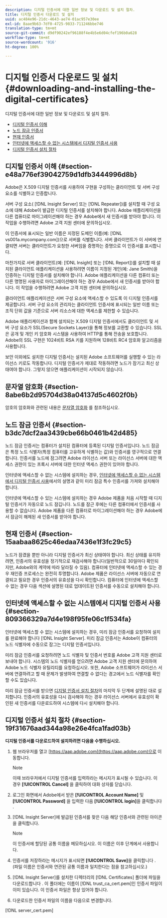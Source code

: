 ```yaml
---
description: 디지털 인증서에 대한 일반 정보 및 다운로드 및 설치 절차.
title: 디지털 인증서 다운로드 및 설치
uuid: ac484e96-21dc-4643-ae74-01ac957e30ee
exl-id: 8aae9b63-7df0-4725-9833-711246bbe746
translation-type: tm+mt
source-git-commit: d9df90242ef96188f4e4b5e6d04cfef196b0a628
workflow-type: tm+mt
source-wordcount: '916'
ht-degree: 100%

---
```


# 디지털 인증서 다운로드 및 설치{#downloading-and-installing-the-digital-certificates}

디지털 인증서에 대한 일반 정보 및 다운로드 및 설치 절차.

* [디지털 인증서 이해](../../../../../home/c-inst-svr/c-install-ins-svr/t-install-proc-inst-svr-dpu/c-dnld-dgtl-cert/c-dnld-dgtl-cert.md#section-e48a776ef39042759d1dfb3444996d8b)
* [노드 잠금 인증서](../../../../../home/c-inst-svr/c-install-ins-svr/t-install-proc-inst-svr-dpu/c-dnld-dgtl-cert/c-dnld-dgtl-cert.md#section-b3dc7dcf2aa3439cbe66b0461b42d485)
* [현재 인증서](../../../../../home/c-inst-svr/c-install-ins-svr/t-install-proc-inst-svr-dpu/c-dnld-dgtl-cert/c-dnld-dgtl-cert.md#section-15aabaa8625c46edaa7436e1f3fc29c5)
* [인터넷에 액세스할 수 없는 시스템에서 디지털 인증서 사용](../../../../../home/c-inst-svr/c-install-ins-svr/t-install-proc-inst-svr-dpu/c-dnld-dgtl-cert/c-dnld-dgtl-cert.md#section-809366329a7d4e198f95fe06c1f534fa)
* [디지털 인증서 설치 절차](../../../../../home/c-inst-svr/c-install-ins-svr/t-install-proc-inst-svr-dpu/c-dnld-dgtl-cert/c-dnld-dgtl-cert.md#section-19f31676aad344a98e26e4fca1fad03b)

## 디지털 인증서 이해 {#section-e48a776ef39042759d1dfb3444996d8b}

Adobe은 X.509 디지털 인증서를 사용하여 구현을 구성하는 클라이언트 및 서버 구성 요소를 식별하고 인증합니다.

서버 구성 요소( [!DNL Insight Server] 또는 [!DNL Repeater])를 설치할 때 구성 요소에 대해 Adobe이 발급한 디지털 인증서를 설치해야 합니다. Adobe 애플리케이션을 다른 컴퓨터로 마이그레이션해야 하는 경우 Adobe에서 새 인증서를 받아야 합니다. 이 작업을 수행하려면 Adobe 고객 지원 센터에 문의하십시오.

이 인증서에 표시되는 일반 이름은 지정된 도메인 이름(예: [!DNL vs001a.mycompany.com])으로 서버를 식별합니다. 서버 클라이언트가 이 서버에 연결되면 서버는 클라이언트가 요청한 서버임을 증명하는 증명으로 이 인증서를 표시합니다.

마찬가지로 서버 클라이언트(예: [!DNL Insight] 또는 [!DNL Report])를 설치할 때 설치된 클라이언트 애플리케이션을 사용하려면 이름이 지정된 개인(예: Jane Smith)을 인증하는 디지털 인증서를 설치해야 합니다. Adobe 애플리케이션을 다른 컴퓨터 또는 다른 명명된 사용자로 마이그레이션해야 하는 경우 Adobe에서 새 인증서를 받아야 합니다. 이 작업을 수행하려면 Adobe 고객 지원 센터에 문의하십시오.

클라이언트 애플리케이션은 서버 구성 요소에 액세스할 수 있도록 이 디지털 인증서를 제공합니다. 서버 구성 요소의 관리자는 클라이언트 인증서에 표시되는 일반 이름 또는 조직 단위 값을 기준으로 서버 리소스에 대한 액세스를 제한할 수 있습니다.

Adobe 애플리케이션과 함께 설치되는 X.509 디지털 인증서에서도 클라이언트 및 서버 구성 요소가 SSL(Secure Sockets Layer)을 통해 정보를 교환할 수 있습니다. SSL은 공개 및 개인 키 암호화 시스템을 사용하여 HTTP를 통해 전송을 보호합니다. Adobe의 SSL 구현은 1024비트 RSA 키를 지원하며 128비트 RC4 암호화 알고리즘을 사용합니다.

보안 이외에도 설치한 디지털 인증서는 설치된 Adobe 소프트웨어를 실행할 수 있는 라이선스 키로도 작동합니다. 디지털 인증서가 제대로 작동하려면 노드가 잠기고 최신 상태여야 합니다. 그렇지 않으면 애플리케이션이 시작되지 않습니다.

## 문자열 암호화 {#section-8abe6b2d95704d38a04137d5c4602f0b}

암호의 암호화와 관련된 내용은 [문자열 암호화](../../../../../home/c-inst-svr/c-install-ins-svr/t-install-proc-inst-svr-dpu/c-dnld-dgtl-cert/string-encryption.md#concept-35da0b53650a4d7e82b240ad27f6d45a) 를 참조하십시오.

## 노드 잠금 인증서 {#section-b3dc7dcf2aa3439cbe66b0461b42d485}

노드 잠금 인증서는 컴퓨터가 설치된 컴퓨터에 등록된 디지털 인증서입니다. 노드 잠금은 특정 노드 식별자(특정 컴퓨터를 고유하게 식별하는 값)와 인증서를 영구적으로 연결합니다. 인증서를 노드에 잠그려면 Adobe 라이선스 서버 또는 라이선스 서버에 대한 액세스 권한이 있는 프록시 서버에 대한 인터넷 액세스 권한이 있어야 합니다.

인터넷에 액세스할 수 없는 시스템에 설치하는 경우, [인터넷에 액세스할 수 없는 시스템에서 디지털 인증서 사용](../../../../../home/c-inst-svr/c-install-ins-svr/t-install-proc-inst-svr-dpu/c-dnld-dgtl-cert/c-dnld-dgtl-cert.md#section-809366329a7d4e198f95fe06c1f534fa)에서의 설명과 같이 미리 잠금 특수 인증서를 가져와 설치해야 합니다.

인터넷에 액세스할 수 있는 시스템에 설치하는 경우 Adobe 제품을 처음 시작할 때 디지털 인증서가 자동으로 노드 잠깁니다. 노드를 잠근 후에는 다른 컴퓨터에서 인증서를 사용할 수 없습니다. Adobe 제품을 다른 컴퓨터로 마이그레이션해야 하는 경우 Adobe에서 잠금이 해제된 새 인증서를 받아야 합니다.

## 현재 인증서 {#section-15aabaa8625c46edaa7436e1f3fc29c5}

노드가 잠겼을 뿐만 아니라 디지털 인증서가 최신 상태여야 합니다. 최신 상태를 유지하려면, 인증서의 유효성을 정기적으로 재검사해야 합니다(일반적으로 30일마다 확인되지만, Adobe와의 계약에 따라 달라질 수 있음). 컴퓨터에 인터넷에 액세스할 수 있는 경우 재인증 프로세스는 완전히 투명합니다. Adobe 제품은 라이선스 서버에 자동으로 연결되고 필요한 경우 인증서의 유효성을 다시 확인합니다. 컴퓨터에 인터넷에 액세스할 수 없는 경우 다음 섹션에 설명된 대로 업데이트된 인증서를 수동으로 설치해야 합니다.

## 인터넷에 액세스할 수 없는 시스템에서 디지털 인증서 사용 {#section-809366329a7d4e198f95fe06c1f534fa}

인터넷에 액세스할 수 없는 시스템에 설치하는 경우, 미리 잠금 인증서를 요청하여 설치를 완료해야 합니다 [!DNL Insight Server]. 미리 잠금 인증서는 Adobe이 컴퓨터의 노드 식별자에 수동으로 잠그는 디지털 인증서입니다.

미리 잠금 인증서를 요청하려면 노드 식별자 및 인증서 번호를 Adobe 고객 지원 센터로 보내야 합니다. 시스템의 노드 식별자를 얻으려면 Adobe 고객 지원 센터에 문의하여 Adobe 노드 식별자 유틸리티를 요청하십시오. 또한, Adobe 소프트웨어가 라이선스 서버에 연결하려고 할 때 문제가 발생하여 연결할 수 없다는 경고에서 노드 식별자를 확인할 수도 있습니다.

미리 잠금 인증서를 받으면 [디지털 인증서 설치 절차](../../../../../home/c-inst-svr/c-install-ins-svr/t-install-proc-inst-svr-dpu/c-dnld-dgtl-cert/c-dnld-dgtl-cert.md#section-19f31676aad344a98e26e4fca1fad03b)의 마지막 두 단계에 설명된 대로 설치합니다. 인증서의 유효성을 다시 검사해야 하는 경우 라이선스 서버에서 유효성이 확인된 새 인증서를 다운로드하여 시스템에 다시 설치해야 합니다.

## 디지털 인증서 설치 절차 {#section-19f31676aad344a98e26e4fca1fad03b}

**디지털 인증서를 다운로드하여 설치하려면 다음을 수행하십시오.**

1. 웹 브라우저를 열고 [https://aap.adobe.com](https://aap.adobe.com)으로 이동합니다.

   >[!NOTE]
   >
   >이때 브라우저에서 디지털 인증서를 입력하라는 메시지가 표시될 수 있습니다. 이 경우 **[!UICONTROL Cancel]** 을 클릭하여 대화 상자를 닫습니다.

1. 로그인 화면에서 Adobe에서 받은 **[!UICONTROL Account Name]** 및 **[!UICONTROL Password]** 을 입력한 다음 **[!UICONTROL login]**&#x200B;을 클릭합니다 .

1. [!DNL Insight Server]에 발급된 인증서를 찾은 다음 해당 인증서와 관련된 아이콘을 클릭합니다.

   >[!NOTE]
   >
   >이 인증서에 할당된 공통 이름을 메모하십시오. 이 이름은 이후 단계에서 사용합니다.

1. 인증서를 저장하라는 메시지가 표시되면 **[!UICONTROL Save]**&#x200B;을 클릭합니다 . (파일 이름은 인증서와 연관된 공통 이름과 일치한다는 점을 참고하십시오.)
1. [!DNL Insight Server]를 설치한 디렉터리의 [!DNL Certificates] 폴더에 파일을 다운로드합니다 . 이 폴더에는 이름이 [!DNL trust_ca_cert.pem]인 인증서 파일이 이미 있습니다. 이 인증서 파일은 항상 있어야 합니다.

1. 다운로드한 인증서 파일의 이름을 다음으로 변경합니다.

[!DNL server_cert.pem]
